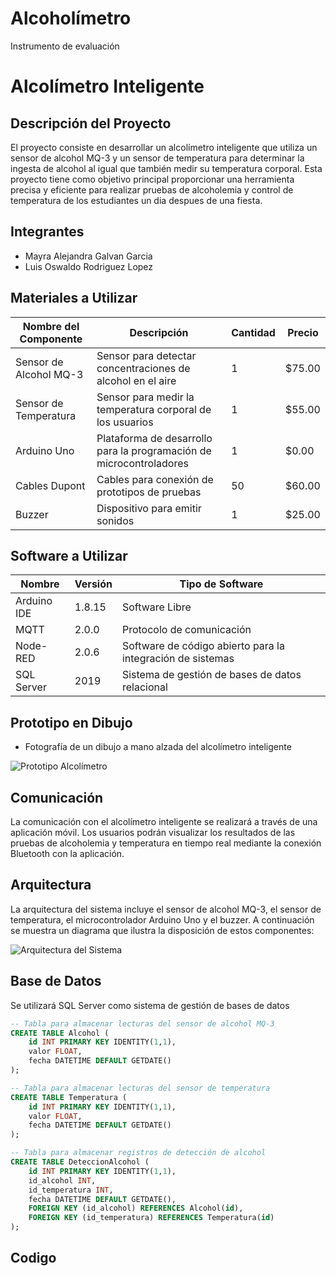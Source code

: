# Alcoholímetro
Instrumento de evaluación 

# Alcolímetro Inteligente

## Descripción del Proyecto

El proyecto consiste en desarrollar un alcolímetro inteligente que utiliza un sensor de alcohol MQ-3 y un sensor de temperatura para determinar la ingesta de alcohol al igual que también medir su temperatura corporal. Esta proyecto tiene como objetivo principal proporcionar una herramienta precisa y eficiente para realizar pruebas de alcoholemia y control de temperatura de los estudiantes un dia despues de una fiesta.

## Integrantes

- Mayra Alejandra Galvan Garcia
- Luis Oswaldo Rodriguez Lopez

## Materiales a Utilizar

| Nombre del Componente | Descripción | Cantidad | Precio |
|-----------------------|-------------|----------|--------|
| Sensor de Alcohol MQ-3 | Sensor para detectar concentraciones de alcohol en el aire | 1 | $75.00 |
| Sensor de Temperatura | Sensor para medir la temperatura corporal de los usuarios | 1 | $55.00 |
| Arduino Uno | Plataforma de desarrollo para la programación de microcontroladores | 1 | $0.00 |
| Cables Dupont | Cables para conexión de prototipos de pruebas | 50 | $60.00 |
| Buzzer | Dispositivo para emitir sonidos | 1 | $25.00 |

## Software a Utilizar

| Nombre | Versión | Tipo de Software |
|--------|---------|------------------|
| Arduino IDE | 1.8.15 | Software Libre |
| MQTT | 2.0.0 | Protocolo de comunicación |
| Node-RED | 2.0.6 | Software de código abierto para la integración de sistemas |
| SQL Server | 2019 | Sistema de gestión de bases de datos relacional |

## Prototipo en Dibujo

- Fotografía de un dibujo a mano alzada del alcolímetro inteligente

![Prototipo Alcolímetro](https://example.com/path/to/image.jpg)

## Comunicación

La comunicación con el alcolímetro inteligente se realizará a través de una aplicación móvil. Los usuarios podrán visualizar los resultados de las pruebas de alcoholemia y temperatura en tiempo real mediante la conexión Bluetooth con la aplicación.

## Arquitectura

La arquitectura del sistema incluye el sensor de alcohol MQ-3, el sensor de temperatura, el microcontrolador Arduino Uno y el buzzer. A continuación se muestra un diagrama que ilustra la disposición de estos componentes:

![Arquitectura del Sistema](https://example.com/path/to/architecture_diagram.jpg)

## Base de Datos

Se utilizará SQL Server como sistema de gestión de bases de datos

```sql
-- Tabla para almacenar lecturas del sensor de alcohol MQ-3
CREATE TABLE Alcohol (
    id INT PRIMARY KEY IDENTITY(1,1),
    valor FLOAT,
    fecha DATETIME DEFAULT GETDATE()
);

-- Tabla para almacenar lecturas del sensor de temperatura
CREATE TABLE Temperatura (
    id INT PRIMARY KEY IDENTITY(1,1),
    valor FLOAT,
    fecha DATETIME DEFAULT GETDATE()
);

-- Tabla para almacenar registros de detección de alcohol
CREATE TABLE DeteccionAlcohol (
    id INT PRIMARY KEY IDENTITY(1,1),
    id_alcohol INT,
    id_temperatura INT,
    fecha DATETIME DEFAULT GETDATE(),
    FOREIGN KEY (id_alcohol) REFERENCES Alcohol(id),
    FOREIGN KEY (id_temperatura) REFERENCES Temperatura(id)
);
```

## Codigo

